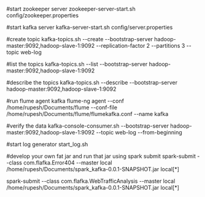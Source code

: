 #start zookeeper server
zookeeper-server-start.sh config/zookeeper.properties

#start kafka server
kafka-server-start.sh config/server.properties

#create topic
kafka-topics.sh --create --bootstrap-server hadoop-master:9092,hadoop-slave-1:9092 --replication-factor 2 --partitions 3 --topic web-log

#list the topics
kafka-topics.sh --list --bootstrap-server hadoop-master:9092,hadoop-slave-1:9092 

#describe the topics
kafka-topics.sh --describe --bootstrap-server hadoop-master:9092,hadoop-slave-1:9092

#run flume agent kafka
flume-ng agent --conf /home/rupesh/Documents/flume --conf-file /home/rupesh/Documents/flume/flumekafka.conf --name kafka

#verify the data
kafka-console-consumer.sh --bootstrap-server hadoop-master:9092,hadoop-slave-1:9092 --topic web-log --from-beginning

#start log generator
start_log.sh

#develop your own fat jar and run that jar using spark submit
spark-submit --class com.flafka.Error404 --master local /home/rupesh/Documents/spark_kafka-0.0.1-SNAPSHOT.jar local[*]

spark-submit --class com.flafka.WebTrafficAnalysis --master local  /home/rupesh/Documents/spark_kafka-0.0.1-SNAPSHOT.jar local[*]

